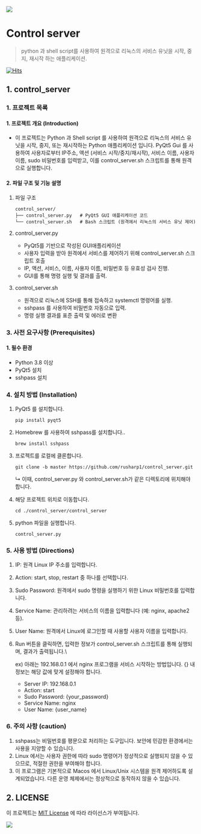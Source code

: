 <img src="https://capsule-render.vercel.app/api?type=waving&amp;color=BDBDC8&amp;height=150&amp;section=header">

# Control server

> python 과 shell script를 사용하여 원격으로 리눅스의 서비스 유닛을 시작, 중지, 재시작 하는 애플리케이션.

[![Hits](https://hits.seeyoufarm.com/api/count/incr/badge.svg?url=https://github.com/rusharp1/control_server&count_bg=%233B3B3B&title_bg=%23B178BE&icon=&icon_color=%23E7E7E7&title=hits&edge_flat=false)](https://hits.seeyoufarm.com)

## 1. control_server

### 1\. 프로젝트 목록
#### 1. 프로젝트 개요 (Introduction)
   - 이 프로젝트는 Python 과 Shell script 를 사용하여 원격으로 리눅스의 서비스 유닛을 시작, 중지, 또는 재시작하는 Python 애플리케이션 입니다.
PyQt5 Gui 를 사용하여 사용자로부터 IP주소, 액션 (서비스 시작/중지/재시작), 서비스 이름, 사용자 이름, sudo 비밀번호를 입력받고,
이를 control_server.sh 스크립트를 통해 원격으로 실행합니다.
#### 2. 파일 구조 및 기능 설명
1. 파일 구조
   ```
   control_server/
   ├── control_server.py   # PyQt5 GUI 애플리케이션 코드
   └── control_server.sh   # Bash 스크립트 (원격에서 리눅스의 서비스 유닛 제어)
   ```

2. control_server.py
   - PyQt5를 기반으로 작성된 GUI애플리케이션
   - 사용자 입력을 받아 원격에서 서비스를 제어하기 위해 control_server.sh 스크립트 호출
   - IP, 액션, 서비스, 이름, 사용자 이름, 비밀번호 등 유효성 검사 진행.
   - GUI를 통해 명령 실행 및 결과를 출력.

3. control_server.sh
   -  원격으로 리눅스에 SSH를 통해 접속하고 systemctl 명령어를 실행.
   -  sshpass 를 사용하여 비밀번호 자동으로 입력.
   -  명령 실행 결과를 표준 출력 및 에러로 변환

### 3\. 사전 요구사항 \(Prerequisites\)
#### 1. 필수 환경
* Python 3.8 이상
* PyQt5 설치
* sshpass 설치

### 4\. 설치 방법 \(Installation\)
1. PyQt5 를 설치합니다.
    ```
    pip install pyqt5
    ```
2. Homebrew 를 사용하여 sshpass를 설치합니다..
    ```
    brew install sshpass
    ```
3. 프로젝트를 로컬에 클론합니다.
    ```
    git clone -b master https://github.com/rusharp1/control_server.git
    ```
    ↳ 이때, control_server.py 와 control_server.sh가 같은 디렉토리에 위치해야 합니다.
3. 해당 프로젝트 위치로 이동합니다.
    ```
    cd ./control_server/control_server
    ```
5. python 파일을 실행합니다.

    ```
    control_server.py
    ```
 
### 5\. 사용 방법 \(Directions\)

1. IP: 원격 Linux IP 주소를 입력합니다.
2. Action: start, stop, restart 중 하나를 선택합니다.
3. Sudo Password: 원격에서 sudo 명령을 실행하기 위한 Linux 비밀번호를 입력합니다.
4. Service Name: 관리하려는 서비스의 이름을 입력합니다 (예: nginx, apache2 등).
5. User Name: 원격에서 Linux에 로그인할 때 사용할 사용자 이름을 입력합니다.
6. Run 버튼을 클릭하면, 입력한 정보가 control_server.sh 스크립트를 통해 실행되며, 결과가 출력됩니다.\

   ex) 아래는 192.168.0.1 에서 nginx 프로그램을 서비스 시작하는 방법입니다. {} 내 정보는 해당 값에 맞게 설정해야 합니다.
      - Server IP: 192.168.0.1
      - Action: start
      - Sudo Password: {your_password}
      - Service Name: nginx
      - User Name: {user_name}


### 6\. 주의 사항 (caution)

1. sshpass는 비밀번호를 평문으로 처리하는 도구입니다. 보안에 민감한 환경에서는 사용을 지양할 수 있습니다.
2. Linux 에서는 사용자 권한에 따라 sudo 명령어가 정상적으로 실행되지 않을 수 있으므로, 적절한 권한을 부여해야 합니다.
3. 이 프로그램은 기본적으로 Macos 에서 Linux/Unix 시스템을 원격 제어하도록 설계되었습니다. 다른 운영 체제에서는 정상적으로 동작하지 않을 수 있습니다.

## 2. LICENSE

이 프로젝트는 [MIT License](LICENSE) 에 따라 라이선스가 부여됩니다.

<img src="https://capsule-render.vercel.app/api?type=waving&amp;color=BDBDC8&amp;height=150&amp;section=footer">
